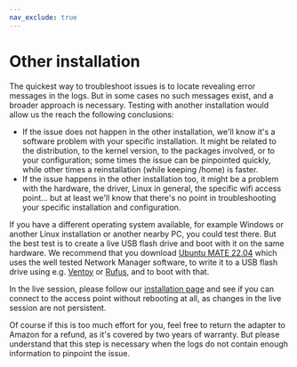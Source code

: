 ```yaml
---
nav_exclude: true
---
```


# Other installation

The quickest way to troubleshoot issues is to locate revealing error messages in the logs. But in some cases no such messages exist, and a broader approach is necessary. Testing with another installation would allow us the reach the following conclusions:

- If the issue does not happen in the other installation, we'll know it's a software problem with your specific installation. It might be related to the distribution, to the kernel version, to the packages involved, or to your configuration; some times the issue can be pinpointed quickly, while other times a reinstallation (while keeping /home) is faster.
- If the issue happens in the other installation too, it might be a problem with the hardware, the driver, Linux in general, the specific wifi access point... but at least we'll know that there's no point in troubleshooting your specific installation and configuration.

If you have a different operating system available, for example Windows or another Linux installation or another nearby PC, you could test there. But the best test is to create a live USB flash drive and boot with it on the same hardware. We recommend that you download [Ubuntu MATE 22.04](http://cdimage.ubuntu.com/ubuntu-mate/releases/22.04/release) which uses the well tested Network Manager software, to write it to a USB flash drive using e.g. [Ventoy](https://www.ventoy.net) or [Rufus](https://rufus.ie/), and to boot with that.

In the live session, please follow our [installation page](https://linux.brostrend.com/) and see if you can connect to the access point without rebooting at all, as changes in the live session are not persistent.

Of course if this is too much effort for you, feel free to return the adapter to Amazon for a refund, as it's covered by two years of warranty. But please understand that this step is necessary when the logs do not contain enough information to pinpoint the issue.
